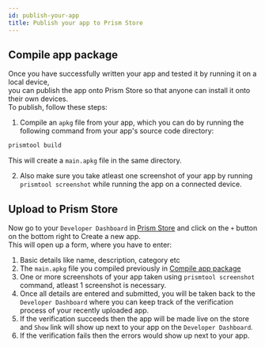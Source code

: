 ```yaml
---
id: publish-your-app
title: Publish your app to Prism Store
---
```


## Compile app package

Once you have successfully written your app and tested it by running it on a local device,  
you can publish the app onto Prism Store so that anyone can install it onto their own devices.  
To publish, follow these steps:  
1. Compile an `apkg` file from your app, which you can do by running the following command from your app's source code directory:
```bash
prismtool build
```
This will create a `main.apkg` file in the same directory.  

2. Also make sure you take atleast one screenshot of your app by running `prismtool screenshot` while running the app on a connected device.

## Upload to Prism Store

Now go to your `Developer Dashboard` in [Prism Store](https://store.prismos.dev/) and click on the `+` button on the bottom right to Create a new app.  
This will open up a form, where you have to enter:
1. Basic details like name, description, category etc
2. The `main.apkg` file you compiled previously in [Compile app package](publish-your-app.md#compile-app-package)
3. One or more screenshots of your app taken using `prismtool screenshot` command, atleast 1 screenshot is necessary.
4. Once all details are entered and submitted, you will be taken back to the `Developer Dashboard` where you can keep track of the verification process of your recently uploaded app.
5. If the verification succeeds then the app will be made live on the store and `Show` link will show up next to your app on the `Developer Dashboard`.
6. If the verification fails then the errors would show up next to your app.
